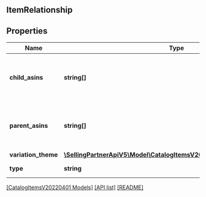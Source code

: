## ItemRelationship

## Properties

Name | Type | Description | Notes
------------ | ------------- | ------------- | -------------
**child_asins** | **string[]** | Identifiers (ASINs) of the related items that are children of this item. | [optional]
**parent_asins** | **string[]** | Identifiers (ASINs) of the related items that are parents of this item. | [optional]
**variation_theme** | [**\SellingPartnerApiV5\Model\CatalogItemsV20220401\ItemVariationTheme**](ItemVariationTheme.md) |  | [optional]
**type** | **string** | Type of relationship. |

[[CatalogItemsV20220401 Models]](../) [[API list]](../../Api) [[README]](../../../README.md)
